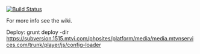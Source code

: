 [![Build Status](https://travis-ci.org/p-js/config-loader.png?branch=develop)](https://travis-ci.org/p-js/config-loader)

For more info see the wiki.

Deploy: 
grunt deploy -dir https://subversion.1515.mtvi.com/phpsites/platform/media/media.mtvnservices.com/trunk/player/js/config-loader
